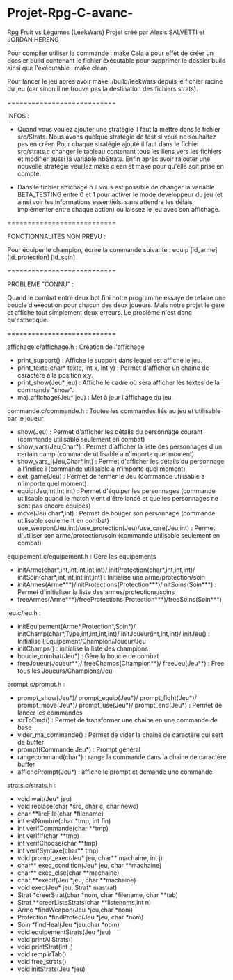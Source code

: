 # Projet-Rpg-C-avanc-
Rpg Fruit vs Légumes (LeekWars)
Projet créé par Alexis SALVETTI et JORDAN HERENG

Pour compiler utiliser la commande :
  make
Cela a pour effet de créer un dossier build contenant le fichier éxécutable
pour supprimer le dossier build ainsi que l'éxécutable :
  make clean

Pour lancer le jeu après avoir make
./build/leekwars
  depuis le fichier racine du jeu (car sinon il ne trouve pas la destination des fichiers strats).

   ===========================

   INFOS :

   - Quand vous voulez ajouter une stratégie il faut la mettre dans le fichier src/Strats.
   Nous avons quelque stratégie de test si vous ne souhaitez pas en créer.
   Pour chaque stratégie ajouté il faut dans le fichier src/strats.c changer le tableau contenant
   tous les liens vers les fichiers et modifier aussi la variable nbStrats.
   Enfin après avoir rajouter une nouvelle stratégie veuillez make clean et make pour qu'elle soit prise
   en compte.

   - Dans le fichier affichage.h il vous est possible de changer la variable BETA_TESTING entre 0 et 1 pour activer
   le mode developpeur du jeu (et ainsi voir les informations essentiels, sans attendre les délais implémenter
   entre chaque action) ou laissez le jeu avec son affichage.

   ===========================

   FONCTIONNALITES NON PREVU :

   Pour équiper le champion, écrire la commande suivante :
          equip [id_arme] [id_protection] [id_soin]

   ===========================

   PROBLEME "CONNU" :

   Quand le combat entre deux bot fini notre programme essaye de refaire une boucle d execution
   pour chacun des deux joueurs. Mais notre projet le gere et affiche tout simplement deux erreurs.
   Le problème n'est donc qu'esthétique.

  ===========================

affichage.c/affichage.h :
  Création de l'affichage

  - print_support() : Affiche le support dans lequel est affiché le jeu.
  - print_texte(char* texte, int x, int y) : Permet d'afficher un chaine de caractère à la position x;y.
  - print_show(Jeu* jeu) : Affiche le cadre où sera afficher les textes de la commande "show".
  - maj_affichage(Jeu* jeu) : Met à jour l'affichage du jeu.

commande.c/commande.h :
  Toutes les commandes liés au jeu et utilisable par le joueur

  - show(Jeu) : Permet d'afficher les détails du personnage courant
  (commande utilisable seulement en combat)
  - show_vars(Jeu,Char*) : Permet d'afficher la liste des personnages d'un certain camp
  (commande utilisable a n'importe quel moment)
  - show_vars_i(Jeu,Char*,int) : Permet d'afficher les détails du personnage a l'indice i
  (commande utilisable a n'importe quel moment)
  - exit_game(Jeu) : Permet de fermer le Jeu
  (commande utilisable a n'importe quel moment)
  - equip(Jeu,int,int,int) : Permet d'équiper les personnages
  (commande utilisable quand le match vient d'être lancé et que les personnages ne sont pas encore équipés)
  - move(Jeu,char*,int) : Permet de bouger son personnage
  (commande utilisable seulement en combat)
  use_weapon(Jeu,int)/use_protection(Jeu)/use_care(Jeu,int) : Permet d'utiliser son arme/protection/soin
  (commande utilisable seulement en combat)

equipement.c/equipement.h :
  Gère les equipements

  - initArme(char*,int,int,int,int,int)/
    initProtection(char*,int,int,int)/
    initSoin(char*,int,int,int,int,int) : Initialise une arme/protection/soin
  - initArmes(Arme***)/initProtections(Protection***)/initSoins(Soin***) : Permet d'initialiser la liste des armes/protections/soins
  - freeArmes(Arme***)/freeProtections(Protection***)/freeSoins(Soin***)

jeu.c/jeu.h :
 - initEquipement(Arme*,Protection*,Soin*)/
   initChamp(char*,Type,int,int,int,int)/
   initJoueur(int,int,int)/
   initJeu() : Initialise l'Equipement/Champion/Joueur/Jeu
 - initChamps() : initialise la liste des champions
 - boucle_combat(Jeu*) : Gère la boucle de combat
 - freeJoueur(Joueur**)/
   freeChamps(Champion**)/
   freeJeu(Jeu**) : Free tous les Joueurs/Champions/Jeu

prompt.c/prompt.h :
 - prompt_show(Jeu*)/
   prompt_equip(Jeu*)/
   prompt_fight(Jeu*)/
   prompt_move(Jeu*)/
   prompt_use(Jeu*)/
   prompt_end(Jeu*) : Permet de lancer les commandes
 - strToCmd() : Permet de transformer une chaine en une commande de base
 - vider_ma_commande() : Permet de vider la chaine de caractère qui sert de buffer
 - prompt(Commande,Jeu*) : Prompt général
 - rangecommand(char*) : range la commande dans la chaine de caractère buffer
 - affichePrompt(Jeu*) : affiche le prompt et demande une commande

 strats.c/strats.h :

 - void wait(Jeu* jeu)
 - void replace(char *src, char c, char newc)
 - char **lireFile(char *filename)
 - int estNombre(char *tmp, int fin)
 - int verifCommande(char **tmp)
 - int verifIf(char **tmp)
 - int verifChoose(char **tmp)
 - int verifSyntaxe(char** tmp)
 - void prompt_exec(Jeu* jeu, char** machaine, int j)
 - char** exec_condition(Jeu* jeu, char **machaine)
 - char** exec_else(char **machaine)
 - char **execif(Jeu *jeu, char **machaine)
 - void exec(Jeu* jeu, Strat* mastrat)
 - Strat *creerStrat(char *nom, char *filename, char **tab)
 - Strat **creerListeStrats(char **listenoms,int n)
 - Arme *findWeapon(Jeu *jeu,char *nom)
 - Protection *findProtec(Jeu *jeu, char *nom)
 - Soin *findHeal(Jeu *jeu,char *nom)
 - void equipementStrats(Jeu *jeu)
 - void printAllStrats()
 - void printStrat(int i)
 - void remplirTab()
 - void free_strats()
 - void initStrats(Jeu *jeu)

